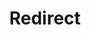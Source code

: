 ﻿---
layout: src/layouts/Redirect.astro
title: Redirect
redirect: /docs/octopus-rest-api/octopus-cli/promote-release
pubDate:  2023-01-01
navSearch: false
navSitemap: false
navMenu: false
---
